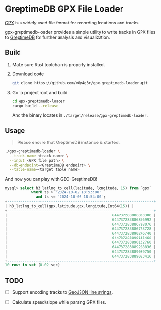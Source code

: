 # GreptimeDB GPX File Loader

[GPX](https://en.wikipedia.org/wiki/GPS_Exchange_Format) is a
widely used file format for recording locations and tracks.

gpx-greptimedb-loader provides a simple utility to write tracks in
GPX files to [GreptimeDB](https://github.com/GreptimeTeam/greptimedb)
for further analysis and visualization.

## Build

1. Make sure Rust toolchain is properly installed.
2. Download code
    ```bash
    git clone https://github.com/v0y4g3r/gpx-greptimedb-loader.git  
    ```

3. Go to project root and build
    ```bash
    cd gpx-greptimedb-loader
    cargo build --release
    ```
   And the binary locates in `./target/release/gpx-greptimedb-loader`.

## Usage

> Please ensure that GreptimeDB instance is started.

```bash
./gpx-greptimedb-loader \
  --track-name <track name> \
  --input <GPX file path> \
  --db-endpoint=<GreptimeDB endpoint> \
  --table-name=<target table name>
```

And now you can play with GEO-GreptimeDB!

```sql
mysql> select h3_latlng_to_cell(latitude, longitude, 15) from `gpx` 
            where ts > '2024-10-02 18:53:00' 
              and ts <= '2024-10-02 18:54:00';
+-------------------------------------------------------------------+
| h3_latlng_to_cell(gpx.latitude,gpx.longitude,Int64(15)) |
+-------------------------------------------------------------------+
|                                                644737283886830308 |
|                                                644737283886866992 |
|                                                644737283886728076 |
|                                                644737283886723728 |
|                                                644737283890276740 |
|                                                644737283890135468 |
|                                                644737283890132760 |
|                                                644737283889228836 |
|                                                644737283889089750 |
|                                                644737283889083416 |
+-------------------------------------------------------------------+
10 rows in set (0.02 sec)
```

## TODO
- [ ] Support encoding tracks to [GeoJSON line strings](https://datatracker.ietf.org/doc/html/rfc7946#section-3.1.4).
- [ ] Calculate speed/slope while parsing GPX files.


